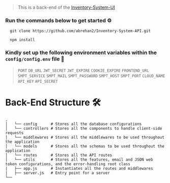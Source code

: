 > This is a back-end of the [Inventory-System-UI](https://github.com/abrehan2/Inventory-System-UI.git)

### Run the commands below to get started ⚙️
```nodejs
  git clone https://github.com/abrehan2/Inventory-System-API.git
```
```nodejs
  npm install
```
### Kindly set up the following environment variables within the `config/config.env` file 🔎
> `PORT` `DB_URL` `JWT_SECRET` `JWT_EXPIRE` `COOKIE_EXPIRE` `FRONTEND_URL` `SMPT_SERVICE` `SMPT_MAIL` `SMPT_PASSWORD` `SMPT_HOST` `SMPT_PORT` `CLOUD_NAME` `API_KEY` `API_SECRET`

# Back-End Structure 🛠
    .                    
    │   └── config      # Stores all the database configurations
    │   └── controllers # Stores all the components to handle client-side requests
    │   └── middlewares # Stores all the middlewares to be used throughout the application
    │   └── models      # Stores all the schemas to be used throughout the application
    │   └── routes      # Stores all the API routes
    │   └── utils       # Stores all the features, email and JSON web token configurations, and the error-handling root class
    |   ├── app.js      # Instantiates all the routes and middlewares
    |   ├── server.js   # Entry point for a server
    └──   
